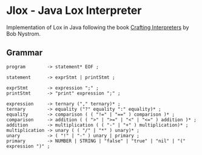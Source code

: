 # Jlox - Java Lox Interpreter

Implementation of Lox in Java following the book [Crafting Interpreters](https://craftinginterpreters.com/) by Bob Nystrom.

## Grammar

```
program        -> statement* EOF ;

statement      -> exprStmt | printStmt ;

exprStmt       -> expression ";" ;
printStmt      -> "print" expression ";" ;

expression     -> ternary ("," ternary)* ;
ternary        -> equality ("?" equality ":" equality)* ;
equality       -> comparison ( ( "!=" | "==" ) comparison )* ;
comparison     -> addition ( ( ">" | ">=" | "<" | "<=" ) addition )* ;
addition       -> multiplication ( ( "-" | "+" ) multiplication)* ;
multiplication -> unary ( ( "/" | "*" ) unary)* ;
unary          -> ( "!" | "-" ) unary | primary ;
primary        -> NUMBER | STRING | "false" | "true" | "nil" | "(" expression ")" ;
```
